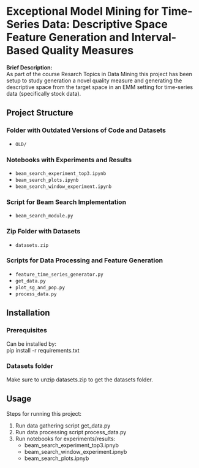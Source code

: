 # Exceptional Model Mining for Time-Series Data: Descriptive Space Feature Generation and Interval-Based Quality Measures

**Brief Description:**  
As part of the course Resarch Topics in Data Mining this project has been setup to study generation a novel quality measure and generating the descriptive space from the target space in an EMM setting for time-series data (specifically stock data).

## Project Structure

### Folder with Outdated Versions of Code and Datasets
- `OLD/`

### Notebooks with Experiments and Results
- `beam_search_experiment_top3.ipynb`  
- `beam_search_plots.ipynb`  
- `beam_search_window_experiment.ipynb`  

### Script for Beam Search Implementation
- `beam_search_module.py`

### Zip Folder with Datasets
- `datasets.zip`

### Scripts for Data Processing and Feature Generation
- `feature_time_series_generator.py`  
- `get_data.py`  
- `plot_sg_and_pop.py`  
- `process_data.py`

## Installation
### Prerequisites
Can be installed by:  
pip install -r requirements.txt

### Datasets folder
Make sure to unzip datasets.zip to get the datasets folder.

## Usage
Steps for running this project:
1. Run data gathering script get_data.py
2. Run data processing script process_data.py
3. Run notebooks for experiments/results:
    - beam_search_experiment_top3.ipnyb
    - beam_search_window_experiment.ipnyb
    - beam_search_plots.ipnyb